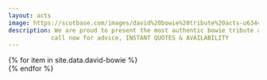 ```yaml
---
layout: acts
image: https://scotbase.com/images/david%20bowie%20tribute%20acts-u634439-fr.jpg
description: We are proud to present the most authentic bowie tribute acts to one of the most iconic british pop stars. these david bowie tribute acts are keeping his legacy alive.David Bowie was an English rock star known for dramatic musical transformations, including his character Ziggy Stardust. He was inducted into the Rock and Roll Hall of Fame in 1996.His first hit was the song Space Oddity in 1969. The original pop chameleon, Bowie became a fantastical sci-fi character for his breakout Ziggy Stardust album. He later co-wrote Fame, with Carlos Alomar and John Lennon, which became his first American Number one single in 1975. An accomplished actor, Bowie starred in The Man Who Fell to Earth in 1976.these are five star tribute shows who leave their audiences wanting more.  book early to avoid disappointment. <hr>
            call now for advice, INSTANT QUOTES & AVAILABILITY
---
```


<div class="row mt-4 mb-4">
  {% for item in site.data.david-bowie %}
    <div class="col-md-4 mb-5">
      <div class="card border-0 shadow h-100">
        <a href="/acts/{{ item.title | slugify }}">
          <img class="card-img-top" src="{{ item.image_src }}" alt="" />
        </a>
      </div>
    </div>
  {% endfor %}
</div>